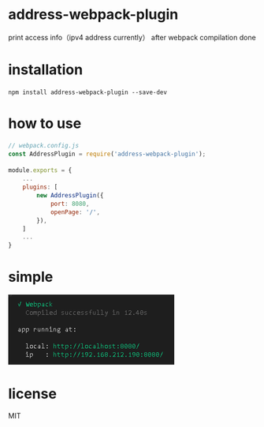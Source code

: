 # address-webpack-plugin

print access info（ipv4 address currently） after webpack compilation done

# installation

`npm install address-webpack-plugin --save-dev`

# how to use

```javascript
// webpack.config.js
const AddressPlugin = require('address-webpack-plugin');

module.exports = {
    ...
    plugins: [
        new AddressPlugin({
            port: 8080,
            openPage: '/',
        }),
    ]
    ...
}
```

# simple

![simple](/assets/simple.png)

# license

MIT
